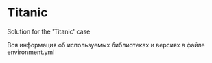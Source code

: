 # Titanic
Solution for the 'Titanic' case

Вся информация об используемых библиотеках и версиях в файле environment.yml
